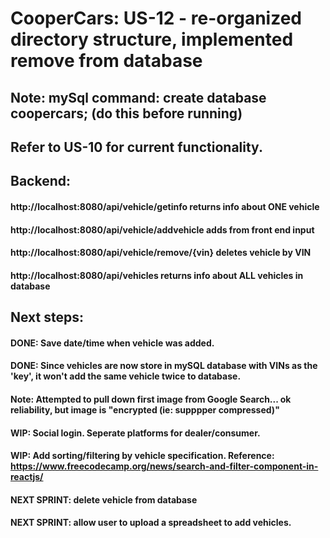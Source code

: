# CooperCars: US-12 - re-organized directory structure, implemented remove from database
## Note: mySql command: create database coopercars; (do this before running)
## Refer to US-10 for current functionality. 
## Backend:
#### http://localhost:8080/api/vehicle/getinfo returns info about ONE vehicle
#### http://localhost:8080/api/vehicle/addvehicle adds from front end input
#### http://localhost:8080/api/vehicle/remove/{vin} deletes vehicle by VIN
#### http://localhost:8080/api/vehicles returns info about ALL vehicles in database
## Next steps:
#### DONE: Save date/time when vehicle was added.
#### DONE: Since vehicles are now store in mySQL database with VINs as the 'key', it won't add the same vehicle twice to database.
#### Note: Attempted to pull down first image from Google Search... ok reliability, but image is "encrypted (ie: supppper compressed)"
#### WIP: Social login. Seperate platforms for dealer/consumer.
#### WIP: Add sorting/filtering by vehicle specification. Reference: https://www.freecodecamp.org/news/search-and-filter-component-in-reactjs/
#### NEXT SPRINT: delete vehicle from database
#### NEXT SPRINT: allow user to upload a spreadsheet to add vehicles.

